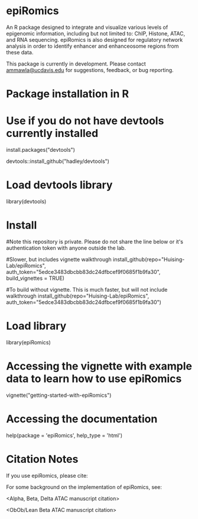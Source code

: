 # epiRomics
An R package designed to integrate and visualize various levels of epigenomic information, including but not limited to: ChIP, Histone, ATAC, and RNA sequencing. epiRomics is also designed for regulatory network analysis in order to identify enhancer and enhanceosome regions from these data. 

This package is currently in development. Please contact <ammawla@ucdavis.edu> for suggestions, feedback, or bug reporting.

# Package installation in R

# Use if you do not have devtools currently installed
install.packages("devtools")

devtools::install_github("hadley/devtools")

# Load devtools library
library(devtools)

# Install 
#Note this repository is private. Please do not share the line below or it's authentication token with anyone outside the lab.

#Slower, but includes vignette walkthrough
install_github(repo="Huising-Lab/epiRomics", auth_token="5edce3483dbcbb83dc24dfbcef9f0685f1b9fa30", build_vignettes = TRUE)

#To build without vignette. This is much faster, but will not include walkthrough
install_github(repo="Huising-Lab/epiRomics", auth_token="5edce3483dbcbb83dc24dfbcef9f0685f1b9fa30")


# Load library

library(epiRomics)

# Accessing the vignette with example data to learn how to use epiRomics

vignette("getting-started-with-epiRomics")


# Accessing the documentation

help(package = 'epiRomics', help_type = 'html')



# Citation Notes
If you use epiRomics, please cite: 

<Methods paper citation>
  
For some background on the implementation of epiRomics, see:

<Alpha, Beta, Delta ATAC manuscript citation>

<ObOb/Lean Beta ATAC manuscript citation>
